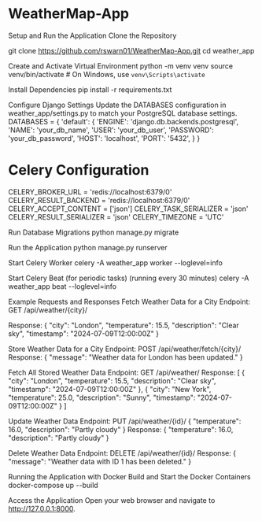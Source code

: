 # WeatherMap-App


Setup and Run the Application
Clone the Repository

git clone https://github.com/rswarn01/WeatherMap-App.git
cd weather_app

Create and Activate Virtual Environment
python -m venv venv
source venv/bin/activate  # On Windows, use `venv\Scripts\activate`


Install Dependencies
pip install -r requirements.txt


Configure Django Settings
Update the DATABASES configuration in weather_app/settings.py to match your PostgreSQL database settings.
DATABASES = {
    'default': {
        'ENGINE': 'django.db.backends.postgresql',
            'NAME': 'your_db_name',
            'USER': 'your_db_user',
            'PASSWORD': 'your_db_password',
            'HOST': 'localhost',
            'PORT': '5432',
    }
}

# Celery Configuration
CELERY_BROKER_URL = 'redis://localhost:6379/0'
CELERY_RESULT_BACKEND = 'redis://localhost:6379/0'
CELERY_ACCEPT_CONTENT = ['json']
CELERY_TASK_SERIALIZER = 'json'
CELERY_RESULT_SERIALIZER = 'json'
CELERY_TIMEZONE = 'UTC'

Run Database Migrations
python manage.py migrate

Run the Application
python manage.py runserver


Start Celery Worker
celery -A weather_app worker --loglevel=info

Start Celery Beat (for periodic tasks) (running every 30 minutes)
celery -A weather_app beat --loglevel=info

Example Requests and Responses
Fetch Weather Data for a City
Endpoint: GET /api/weather/{city}/

Response:
{
  "city": "London",
  "temperature": 15.5,
  "description": "Clear sky",
  "timestamp": "2024-07-09T12:00:00Z"
}

Store Weather Data for a City
Endpoint: POST /api/weather/fetch/{city}/
Response:
{
  "message": "Weather data for London has been updated."
}

Fetch All Stored Weather Data
Endpoint: GET /api/weather/
Response:
[
  {
    "city": "London",
    "temperature": 15.5,
    "description": "Clear sky",
    "timestamp": "2024-07-09T12:00:00Z"
  },
  {
    "city": "New York",
    "temperature": 25.0,
    "description": "Sunny",
    "timestamp": "2024-07-09T12:00:00Z"
  }
]

Update Weather Data
Endpoint: PUT /api/weather/{id}/
{
  "temperature": 16.0,
  "description": "Partly cloudy"
}
Response:
{
  "temperature": 16.0,
  "description": "Partly cloudy"
}

Delete Weather Data
Endpoint: DELETE /api/weather/{id}/
Response:
{
  "message": "Weather data with ID 1 has been deleted."
}


Running the Application with Docker
Build and Start the Docker Containers
docker-compose up --build

Access the Application
Open your web browser and navigate to http://127.0.0.1:8000.
